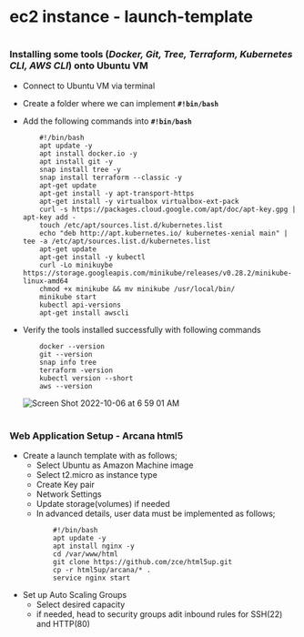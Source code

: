 # ec2 instance - launch-template

# <h3>Installing some tools (_Docker, Git, Tree, Terraform, Kubernetes CLI, AWS CLI_) onto Ubuntu VM</h3>

- Connect to Ubuntu VM via terminal
- Create a folder where we can implement **`#!bin/bash`**
- Add the following commands into **`#!bin/bash`**
    ```
        #!/bin/bash
        apt update -y
        apt install docker.io -y
        apt install git -y
        snap install tree -y
        snap install terraform --classic -y
        apt-get update 
        apt-get install -y apt-transport-https 
        apt-get install -y virtualbox virtualbox-ext-pack
        curl -s https://packages.cloud.google.com/apt/doc/apt-key.gpg | apt-key add - 
        touch /etc/apt/sources.list.d/kubernetes.list 
        echo "deb http://apt.kubernetes.io/ kubernetes-xenial main" | tee -a /etc/apt/sources.list.d/kubernetes.list 
        apt-get update 
        apt-get install -y kubectl 
        curl -Lo minikuybe https://storage.googleapis.com/minikube/releases/v0.28.2/minikube-linux-amd64 
        chmod +x minikube && mv minikube /usr/local/bin/
        minikube start 
        kubectl api-versions
        apt-get install awscli
    ```
- Verify the tools installed successfully with following commands
    ```
        docker --version
        git --version
        snap info tree
        terraform -version
        kubectl version --short
        aws --version
    ```
    
    ![Screen Shot 2022-10-06 at 6 59 01 AM](https://user-images.githubusercontent.com/86754468/194418071-b9d9563b-2caf-4013-aabd-069fd3a5b440.png)


# <h3>Web Application Setup - Arcana html5</h3>

- Create a launch template with as follows;
    - Select Ubuntu as Amazon Machine image
    - Select t2.micro as instance type
    - Create Key pair
    - Network Settings
    - Update storage(volumes) if needed
    - In advanced details, user data must be implemented as follows;
        ```
            #!/bin/bash
            apt update -y
            apt install nginx -y
            cd /var/www/html
            git clone https://github.com/zce/html5up.git
            cp -r html5up/arcana/* .
            service nginx start
        ```
- Set up Auto Scaling Groups
  - Select desired capacity
  - if needed, head to security groups adit inbound rules for SSH(22) and HTTP(80)
    
